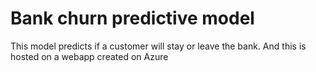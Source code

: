 # Bank churn predictive model
This model predicts if a customer will stay or leave the bank.
And this is hosted on a webapp created on Azure 

